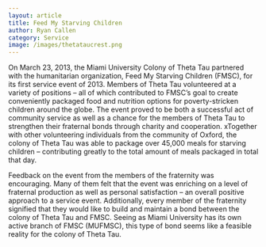 ```yaml
---
layout: article
title: Feed My Starving Children 
author: Ryan Callen
category: Service
image: /images/thetataucrest.png
---
```


On March 23, 2013, the Miami University Colony of Theta Tau partnered with the humanitarian organization, Feed My Starving Children (FMSC), for its first 
service event of 2013. 
Members of Theta Tau volunteered at a variety of positions – all of which contributed to FMSC’s goal to create conveniently packaged food and nutrition options for poverty-stricken children around the globe. 
The event proved to be both a successful act of community service as well as a chance for the members of Theta Tau to strengthen their fraternal bonds through charity and cooperation. 
xTogether with other volunteering individuals from the community of Oxford, the colony of Theta Tau was able to package over 45,000 meals for starving children – contributing greatly to the total amount of meals packaged in total that day. 

Feedback on the event from the members of the fraternity was encouraging. 
Many of them felt that the event was enriching on a level of fraternal production as well as personal satisfaction – an overall positive approach to a service event. 
Additionally, every member of the fraternity signified that they would like to build and maintain a bond between the colony of Theta Tau and FMSC. 
Seeing as Miami University has its own active branch of FMSC (MUFMSC), this type of bond seems like a feasible reality for the colony of Theta Tau.